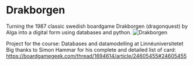 # Drakborgen
Turning the 1987 classic swedish boardgame Drakborgen (dragonquest) by Alga into a digital form using databases and python.
![Drakborgen](https://user-images.githubusercontent.com/45418971/158431025-39b9394f-74a8-4740-a746-b915d3716a19.png)

Project for the course: Databases and datamodelling at Linnéuniversitetet
Big thanks to Simon Hammar for his complete and detailed list of card: https://boardgamegeek.com/thread/1694614/article/24605455#24605455
